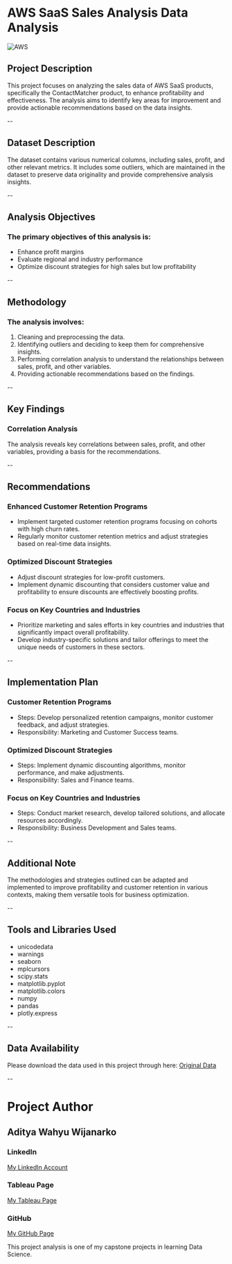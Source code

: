 # AWS SaaS Sales Analysis Data Analysis

![AWS](https://echopx.com/wp-content/uploads/2018/10/aws-services.png)

## Project Description
This project focuses on analyzing the sales data of AWS SaaS products, specifically the ContactMatcher product, to enhance profitability and effectiveness. The analysis aims to identify key areas for improvement and provide actionable recommendations based on the data insights.

--

## Dataset Description
The dataset contains various numerical columns, including sales, profit, and other relevant metrics. It includes some outliers, which are maintained in the dataset to preserve data originality and provide comprehensive analysis insights.

--

## Analysis Objectives
### The primary objectives of this analysis is:
- Enhance profit margins
- Evaluate regional and industry performance
- Optimize discount strategies for high sales but low profitability

--

## Methodology
### The analysis involves:
1. Cleaning and preprocessing the data.
2. Identifying outliers and deciding to keep them for comprehensive insights.
3. Performing correlation analysis to understand the relationships between sales, profit, and other variables.
4. Providing actionable recommendations based on the findings.

--

## Key Findings
### Correlation Analysis
The analysis reveals key correlations between sales, profit, and other variables, providing a basis for the recommendations.

--

## Recommendations
### Enhanced Customer Retention Programs
- Implement targeted customer retention programs focusing on cohorts with high churn rates.
- Regularly monitor customer retention metrics and adjust strategies based on real-time data insights.

### Optimized Discount Strategies
- Adjust discount strategies for low-profit customers.
- Implement dynamic discounting that considers customer value and profitability to ensure discounts are effectively boosting profits.

### Focus on Key Countries and Industries
- Prioritize marketing and sales efforts in key countries and industries that significantly impact overall profitability.
- Develop industry-specific solutions and tailor offerings to meet the unique needs of customers in these sectors.

--

## Implementation Plan
### Customer Retention Programs
- Steps: Develop personalized retention campaigns, monitor customer feedback, and adjust strategies.
- Responsibility: Marketing and Customer Success teams.

### Optimized Discount Strategies
- Steps: Implement dynamic discounting algorithms, monitor performance, and make adjustments.
- Responsibility: Sales and Finance teams.

### Focus on Key Countries and Industries
- Steps: Conduct market research, develop tailored solutions, and allocate resources accordingly.
- Responsibility: Business Development and Sales teams.

--

## Additional Note
The methodologies and strategies outlined can be adapted and implemented to improve profitability and customer retention in various contexts, making them versatile tools for business optimization.

--

## Tools and Libraries Used
- unicodedata
- warnings
- seaborn
- mplcursors
- scipy.stats
- matplotlib.pyplot
- matplotlib.colors
- numpy
- pandas
- plotly.express

--

## Data Availability
Please download the data used in this project through here:
[Original Data](https://www.kaggle.com/datasets/nnthanh101/aws-saas-sales)

--

# Project Author

## Aditya Wahyu Wijanarko
### LinkedIn
[My LinkedIn Account](https://www.linkedin.com/in/aditya-wahyu-wijanarko/)
### Tableau Page
[My Tableau Page](https://public.tableau.com/app/profile/aditya.wahyu.wijanarko/vizzes)
### GitHub
[My GitHub Page](https://github.com/AdityaIKO)

This project analysis is one of my capstone projects in learning Data Science.